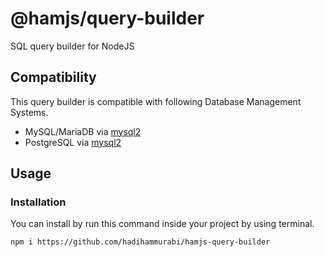# @hamjs/query-builder
SQL query builder for NodeJS

## Compatibility
This query builder is compatible with following Database Management Systems.
- MySQL/MariaDB via [mysql2](https://www.npmjs.com/package/mysql2)
- PostgreSQL via [mysql2](https://www.npmjs.com/package/pg)

## Usage
### Installation
You can install by run this command inside your project by using terminal.
```bash
npm i https://github.com/hadihammurabi/hamjs-query-builder
```
